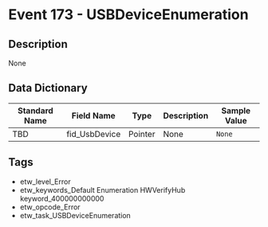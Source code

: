 # Event 173 - USBDeviceEnumeration

## Description
None

## Data Dictionary
|Standard Name|Field Name|Type|Description|Sample Value|
|---|---|---|---|---|
|TBD|fid_UsbDevice|Pointer|None|`None`|

## Tags
* etw_level_Error
* etw_keywords_Default Enumeration HWVerifyHub keyword_400000000000
* etw_opcode_Error
* etw_task_USBDeviceEnumeration